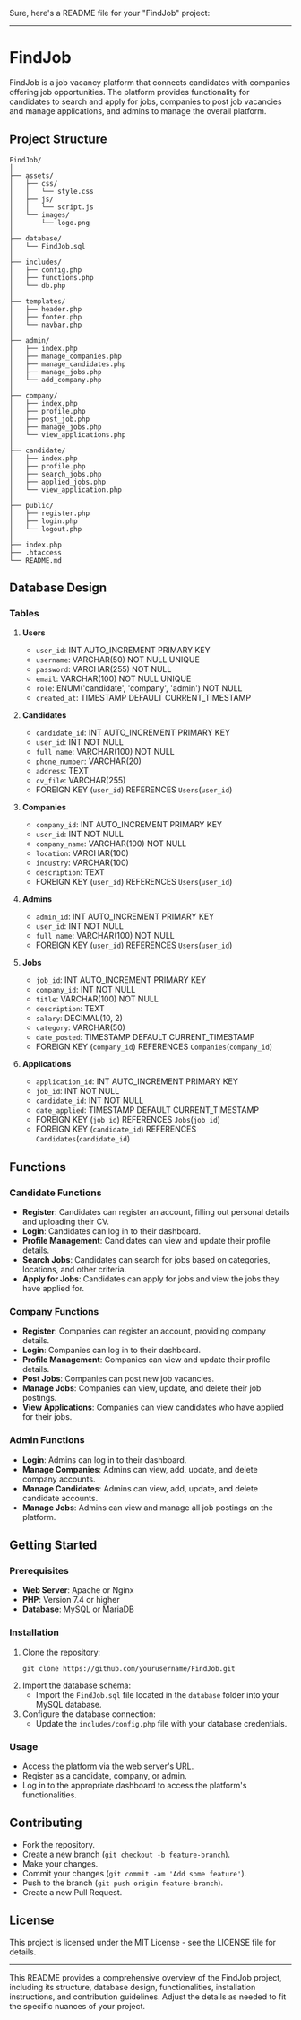 Sure, here's a README file for your "FindJob" project:

---

# FindJob

FindJob is a job vacancy platform that connects candidates with companies offering job opportunities. The platform provides functionality for candidates to search and apply for jobs, companies to post job vacancies and manage applications, and admins to manage the overall platform.

## Project Structure

```
FindJob/
│
├── assets/
│   ├── css/
│   │   └── style.css
│   ├── js/
│   │   └── script.js
│   └── images/
│       └── logo.png
│
├── database/
│   └── FindJob.sql
│
├── includes/
│   ├── config.php
│   ├── functions.php
│   └── db.php
│
├── templates/
│   ├── header.php
│   ├── footer.php
│   └── navbar.php
│
├── admin/
│   ├── index.php
│   ├── manage_companies.php
│   ├── manage_candidates.php
│   ├── manage_jobs.php
│   └── add_company.php
│
├── company/
│   ├── index.php
│   ├── profile.php
│   ├── post_job.php
│   ├── manage_jobs.php
│   └── view_applications.php
│
├── candidate/
│   ├── index.php
│   ├── profile.php
│   ├── search_jobs.php
│   ├── applied_jobs.php
│   └── view_application.php
│
├── public/
│   ├── register.php
│   ├── login.php
│   └── logout.php
│
├── index.php
├── .htaccess
└── README.md
```

## Database Design

### Tables

1. **Users**
    - `user_id`: INT AUTO_INCREMENT PRIMARY KEY
    - `username`: VARCHAR(50) NOT NULL UNIQUE
    - `password`: VARCHAR(255) NOT NULL
    - `email`: VARCHAR(100) NOT NULL UNIQUE
    - `role`: ENUM('candidate', 'company', 'admin') NOT NULL
    - `created_at`: TIMESTAMP DEFAULT CURRENT_TIMESTAMP

2. **Candidates**
    - `candidate_id`: INT AUTO_INCREMENT PRIMARY KEY
    - `user_id`: INT NOT NULL
    - `full_name`: VARCHAR(100) NOT NULL
    - `phone_number`: VARCHAR(20)
    - `address`: TEXT
    - `cv_file`: VARCHAR(255)
    - FOREIGN KEY (`user_id`) REFERENCES `Users`(`user_id`)

3. **Companies**
    - `company_id`: INT AUTO_INCREMENT PRIMARY KEY
    - `user_id`: INT NOT NULL
    - `company_name`: VARCHAR(100) NOT NULL
    - `location`: VARCHAR(100)
    - `industry`: VARCHAR(100)
    - `description`: TEXT
    - FOREIGN KEY (`user_id`) REFERENCES `Users`(`user_id`)

4. **Admins**
    - `admin_id`: INT AUTO_INCREMENT PRIMARY KEY
    - `user_id`: INT NOT NULL
    - `full_name`: VARCHAR(100) NOT NULL
    - FOREIGN KEY (`user_id`) REFERENCES `Users`(`user_id`)

5. **Jobs**
    - `job_id`: INT AUTO_INCREMENT PRIMARY KEY
    - `company_id`: INT NOT NULL
    - `title`: VARCHAR(100) NOT NULL
    - `description`: TEXT
    - `salary`: DECIMAL(10, 2)
    - `category`: VARCHAR(50)
    - `date_posted`: TIMESTAMP DEFAULT CURRENT_TIMESTAMP
    - FOREIGN KEY (`company_id`) REFERENCES `Companies`(`company_id`)

6. **Applications**
    - `application_id`: INT AUTO_INCREMENT PRIMARY KEY
    - `job_id`: INT NOT NULL
    - `candidate_id`: INT NOT NULL
    - `date_applied`: TIMESTAMP DEFAULT CURRENT_TIMESTAMP
    - FOREIGN KEY (`job_id`) REFERENCES `Jobs`(`job_id`)
    - FOREIGN KEY (`candidate_id`) REFERENCES `Candidates`(`candidate_id`)

## Functions

### Candidate Functions
- **Register**: Candidates can register an account, filling out personal details and uploading their CV.
- **Login**: Candidates can log in to their dashboard.
- **Profile Management**: Candidates can view and update their profile details.
- **Search Jobs**: Candidates can search for jobs based on categories, locations, and other criteria.
- **Apply for Jobs**: Candidates can apply for jobs and view the jobs they have applied for.

### Company Functions
- **Register**: Companies can register an account, providing company details.
- **Login**: Companies can log in to their dashboard.
- **Profile Management**: Companies can view and update their profile details.
- **Post Jobs**: Companies can post new job vacancies.
- **Manage Jobs**: Companies can view, update, and delete their job postings.
- **View Applications**: Companies can view candidates who have applied for their jobs.

### Admin Functions
- **Login**: Admins can log in to their dashboard.
- **Manage Companies**: Admins can view, add, update, and delete company accounts.
- **Manage Candidates**: Admins can view, add, update, and delete candidate accounts.
- **Manage Jobs**: Admins can view and manage all job postings on the platform.

## Getting Started

### Prerequisites
- **Web Server**: Apache or Nginx
- **PHP**: Version 7.4 or higher
- **Database**: MySQL or MariaDB

### Installation
1. Clone the repository:
    ```
    git clone https://github.com/yourusername/FindJob.git
    ```
2. Import the database schema:
    - Import the `FindJob.sql` file located in the `database` folder into your MySQL database.
3. Configure the database connection:
    - Update the `includes/config.php` file with your database credentials.

### Usage
- Access the platform via the web server's URL.
- Register as a candidate, company, or admin.
- Log in to the appropriate dashboard to access the platform's functionalities.

## Contributing
- Fork the repository.
- Create a new branch (`git checkout -b feature-branch`).
- Make your changes.
- Commit your changes (`git commit -am 'Add some feature'`).
- Push to the branch (`git push origin feature-branch`).
- Create a new Pull Request.

## License
This project is licensed under the MIT License - see the LICENSE file for details.

---

This README provides a comprehensive overview of the FindJob project, including its structure, database design, functionalities, installation instructions, and contribution guidelines. Adjust the details as needed to fit the specific nuances of your project.
